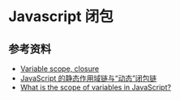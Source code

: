 # Javascript 闭包

## 参考资料

* [Variable scope, closure](https://javascript.info/closure)
* [JavaScript 的静态作用域链与“动态”闭包链](https://juejin.cn/post/6957913856488243237)
* [What is the scope of variables in JavaScript?](https://stackoverflow.com/questions/500431/what-is-the-scope-of-variables-in-javascript)
